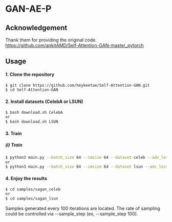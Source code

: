 # GAN-AE-P
## Acknowledgement
Thank them for providing the original code.
https://github.com/ankitAMD/Self-Attention-GAN-master_pytorch

## Usage

#### 1. Clone the repository
```bash
$ git clone https://github.com/heykeetae/Self-Attention-GAN.git
$ cd Self-Attention-GAN
```

#### 2. Install datasets (CelebA or LSUN)
```bash
$ bash download.sh CelebA
or
$ bash download.sh LSUN
```


#### 3. Train 
##### (i) Train
```bash
$ python3 main.py --batch_size 64 --imsize 64 --dataset celeb --adv_loss hinge --version sagan_celeb_testing
or
$ python3 main.py --batch_size 64 --imsize 64 --dataset lsun --adv_loss hinge --version sagan_lsun_testing
```
#### 4. Enjoy the results
```bash
$ cd samples/sagan_celeb
or
$ cd samples/sagan_lsun

```
Samples generated every 100 iterations are located. The rate of sampling could be controlled via --sample_step (ex, --sample_step 100). 
